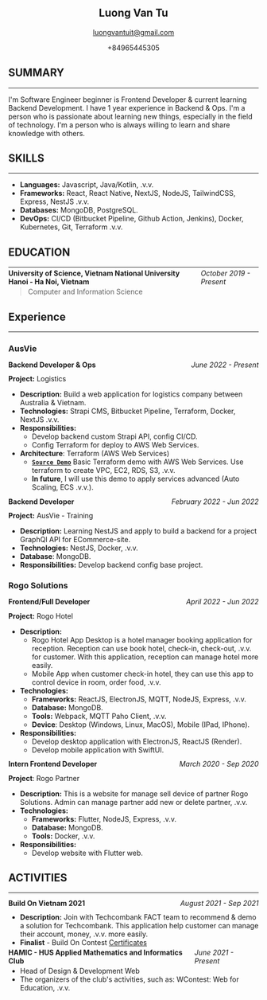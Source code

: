 <h2 align="center" style="font-weight: 700;">Luong Van Tu</h2>
<p align="center"><a href="mailto:luongvantuit@gmail.com">luongvantuit@gmail.com</a></p>
<p align="center">+84965445305</p>

## **SUMMARY**

---

I'm Software Engineer beginner is Frontend Developer & current learning Backend Development. I have 1 year experience in Backend & Ops. I'm a person who is passionate about learning new things, especially in the field of technology. I'm a person who is always willing to learn and share knowledge with others.

## **SKILLS**

---

- **Languages:** Javascript, Java/Kotlin, .v.v.
- **Frameworks:** React, React Native, NextJS, NodeJS, TailwindCSS, Express, NestJS .v.v.
- **Databases:** MongoDB, PostgreSQL.
- **DevOps:** CI/CD (Bitbucket Pipeline, Github Action, Jenkins), Docker, Kubernetes, Git, Terraform .v.v.

## **EDUCATION**

---

<div style="display: flex; width: 100%; justify-content: space-between; align-items: center; height: 12px;">
<p style="font-weight: 700;">University of Science, Vietnam National University Hanoi - Ha Noi, Vietnam</p><p style="font-style: italic;">October 2019 - Present</p></div>

> Computer and Information Science

## **Experience**

---

### **AusVie**

<div style="display: flex; width: 100%; justify-content: space-between; align-items: center; height: 12px;">
<p style="font-weight: 700;">Backend Developer & Ops</p><p style="font-style: italic;">June 2022 - Present</p></div>

**Project:** Logistics

- **Description:** Build a web application for logistics company between Australia & Vietnam.
- **Technologies:** Strapi CMS, Bitbucket Pipeline, Terraform, Docker, NextJS .v.v.
- **Responsibilities:**
  - Develop backend custom Strapi API, config CI/CD.
  - Config Terraform for deploy to AWS Web Services.
- **Architecture**: Terraform (AWS Web Services)
  - [**`Source Demo`**](https://github.com/luongvantuit/infrastructure-as-code) Basic Terraform demo with AWS Web Services. Use terraform to create VPC, EC2, RDS, S3, .v.v.
  - **In future**, I will use this demo to apply services advanced (Auto Scaling, ECS .v.v.).

<div style="display: flex; width: 100%; justify-content: space-between; align-items: center; height: 12px;">
<p style="font-weight: 700;">Backend Developer</p><p style="font-style: italic;">February 2022 - Jun 2022</p></div>

**Project:** AusVie - Training

- **Description:** Learning NestJS and apply to build a backend for a project GraphQl API for ECommerce-site.
- **Technologies:** NestJS, Docker, .v.v.
- **Database**: MongoDB.
- **Responsibilities:** Develop backend config base project.

### **Rogo Solutions**

<div style="display: flex; width: 100%; justify-content: space-between; align-items: center; height: 12px;">
<p style="font-weight: 700;">Frontend/Full Developer</p><p style="font-style: italic;">April 2022 - Jun 2022</p></div>

**Project:** Rogo Hotel

- **Description:**
  - Rogo Hotel App Desktop is a hotel manager booking application for reception. Reception can use book hotel, check-in, check-out, .v.v. for customer. With this application, reception can manage hotel more easily.
  - Mobile App when customer check-in hotel, they can use this app to control device in room, order food, .v.v.
- **Technologies:**
  - **Frameworks:** ReactJS, ElectronJS, MQTT, NodeJS, Express, .v.v.
  - **Database:** MongoDB.
  - **Tools:** Webpack, MQTT Paho Client, .v.v.
  - **Device**: Desktop (Windows, Linux, MacOS), Mobile (IPad, IPhone).
- **Responsibilities:**
  - Develop desktop application with ElectronJS, ReactJS (Render).
  - Develop mobile application with SwiftUI.

<div style="display: flex; width: 100%; justify-content: space-between; align-items: center; height: 12px;">
<p style="font-weight: 700;">Intern Frontend Developer</p><p style="font-style: italic;">March 2020 - Sep 2020</p></div>

**Project**: Rogo Partner

- **Description:** This is a website for manage sell device of partner Rogo Solutions. Admin can manage partner add new or delete partner, .v.v.
- **Technologies:**
  - **Frameworks:** Flutter, NodeJS, Express, .v.v.
  - **Database:** MongoDB.
  - **Tools:** Docker, .v.v.
- **Responsibilities:**
  - Develop website with Flutter web.

## **ACTIVITIES**

---

<div style="display: flex; width: 100%; justify-content: space-between; align-items: center; height: 12px;">
<p style="font-weight: 700;">Build On Vietnam 2021</p><p style="font-style: italic;">August 2021 - Sep 2021</p></div>

- **Description:** Join with Techcombank FACT team to recommend & demo a solution for Techcombank. This application help customer can manage their account, money, .v.v. more easily.
- **Finalist** - Build On Contest [Certificates](https://buildonvietnam21.s3.ap-southeast-1.amazonaws.com/BOVN21+Certificates/Techcombank_FACT_Luong+Van+Tu.pdf)

<div style="display: flex; width: 100%; justify-content: space-between; align-items: center; height: 12px;">
<p style="font-weight: 700;">HAMIC - HUS Applied Mathematics and Informatics Club</p><p style="font-style: italic;">June 2021 - Present</p></div>

- Head of Design & Development Web
- The organizers of the club's activities, such as: WContest: Web for Education, .v.v.